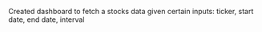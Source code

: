 Created dashboard to fetch a stocks data given certain inputs: ticker, start date, end date, interval
